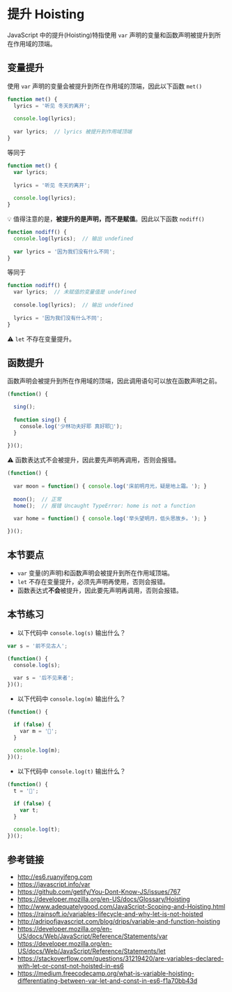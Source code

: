 # 提升 Hoisting

JavaScript 中的提升(Hoisting)特指使用 `var` 声明的变量和函数声明被提升到所在作用域的顶端。

## 变量提升
使用 `var` 声明的变量会被提升到所在作用域的顶端，因此以下函数 `met()`
```javascript
function met() {
  lyrics = '听见 冬天的离开';
 
  console.log(lyrics);
 
  var lyrics;  // lyrics 被提升到作用域顶端
}
```
等同于
```javascript
function met() {
  var lyrics;
  
  lyrics = '听见 冬天的离开';
 
  console.log(lyrics);
}
```
💡 值得注意的是，**被提升的是声明，而不是赋值**。因此以下函数 `nodiff()`
```javascript
function nodiff() {
  console.log(lyrics);  // 输出 undefined
  
  var lyrics = '因为我们没有什么不同';
}
```
等同于
```javascript
function nodiff() {
  var lyrics;  // 未赋值的变量值是 undefined
  
  console.log(lyrics);  // 输出 undefined
  
  lyrics = '因为我们没有什么不同';
}
```

⚠️ `let` 不存在变量提升。

## 函数提升
函数声明会被提升到所在作用域的顶端，因此调用语句可以放在函数声明之前。
```javascript
(function() {

  sing();
  
  function sing() {
    console.log('少林功夫好耶 真好耶🎸');
  }
  
})();
```
⚠️ 函数表达式不会被提升，因此要先声明再调用，否则会报错。
```javascript
(function() {
  
  var moon = function() { console.log('床前明月光，疑是地上霜。'); }
  
  moon();  // 正常
  home();  // 报错 Uncaught TypeError: home is not a function
  
  var home = function() { console.log('举头望明月，低头思故乡。'); }

})();
```

## 本节要点
* `var` 变量(的声明)和函数声明会被提升到所在作用域顶端。
* `let` 不存在变量提升，必须先声明再使用，否则会报错。
* 函数表达式**不会**被提升，因此要先声明再调用，否则会报错。

## 本节练习
* 以下代码中 `console.log(s)` 输出什么？
```javascript
var s = '前不见古人';

(function() {
  console.log(s);
  
  var s = '后不见来者';
})();
```
* 以下代码中 `console.log(m)` 输出什么？
```javascript
(function() {

  if (false) {
    var m = '🚫';
  }
  
  console.log(m);
})();
```

* 以下代码中 `console.log(t)` 输出什么？
```javascript
(function() {
  t = '🐯';

  if (false) {
    var t;
  }
  
  console.log(t);
})();
```

## 参考链接
* http://es6.ruanyifeng.com
* https://javascript.info/var
* https://github.com/getify/You-Dont-Know-JS/issues/767
* https://developer.mozilla.org/en-US/docs/Glossary/Hoisting
* http://www.adequatelygood.com/JavaScript-Scoping-and-Hoisting.html
* https://rainsoft.io/variables-lifecycle-and-why-let-is-not-hoisted
* http://adripofjavascript.com/blog/drips/variable-and-function-hoisting
* https://developer.mozilla.org/en-US/docs/Web/JavaScript/Reference/Statements/var
* https://developer.mozilla.org/en-US/docs/Web/JavaScript/Reference/Statements/let
* https://stackoverflow.com/questions/31219420/are-variables-declared-with-let-or-const-not-hoisted-in-es6
* https://medium.freecodecamp.org/what-is-variable-hoisting-differentiating-between-var-let-and-const-in-es6-f1a70bb43d

